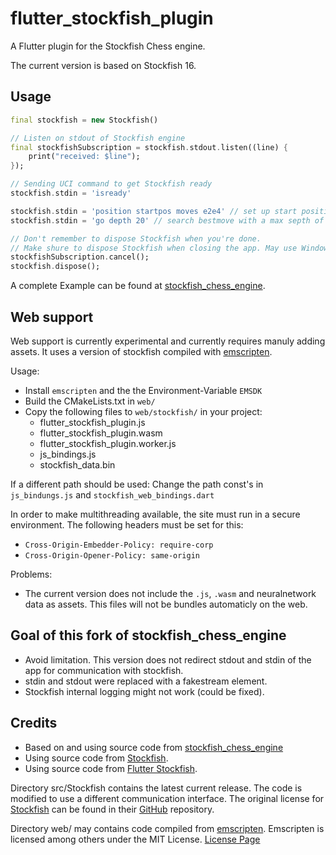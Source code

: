# flutter_stockfish_plugin

A Flutter plugin for the Stockfish Chess engine.

The current version is based on Stockfish 16.

## Usage

```dart
final stockfish = new Stockfish()

// Listen on stdout of Stockfish engine
final stockfishSubscription = stockfish.stdout.listen((line) {
    print("received: $line");
});

// Sending UCI command to get Stockfish ready
stockfish.stdin = 'isready'

stockfish.stdin = 'position startpos moves e2e4' // set up start position
stockfish.stdin = 'go depth 20' // search bestmove with a max septh of 20

// Don't remember to dispose Stockfish when you're done.
// Make shure to dispose Stockfish when closing the app. May use WindowListener.
stockfishSubscription.cancel();
stockfish.dispose();
```

A complete Example can be found at [stockfish_chess_engine](https://github.com/loloof64/StockfishChessEngineFlutter).

## Web support
Web support is currently experimental and currently requires manuly adding assets. It uses a version of stockfish compiled with [emscripten](https://emscripten.org/).

Usage:
- Install `emscripten` and the the Environment-Variable `EMSDK`
- Build the CMakeLists.txt in `web/`
- Copy the following files to `web/stockfish/` in your project: 
  - flutter_stockfish_plugin.js
  - flutter_stockfish_plugin.wasm
  - flutter_stockfish_plugin.worker.js
  - js_bindings.js
  - stockfish_data.bin

If a different path should be used: Change the path const's in `js_bindungs.js` and `stockfish_web_bindings.dart`

In order to make multithreading available, the site must run in a secure environment. 
The following headers must be set for this:

- `Cross-Origin-Embedder-Policy: require-corp`
- `Cross-Origin-Opener-Policy: same-origin`

Problems:
- The current version does not include the `.js`, `.wasm` and neuralnetwork data as assets. 
This files will not be bundles automaticly on the web.


## Goal of this fork of stockfish_chess_engine

* Avoid limitation. This version does not redirect stdout and stdin of the app for communication with stockfish.
* stdin and stdout were replaced with a fakestream element.
* Stockfish internal logging might not work (could be fixed).

## Credits
* Based on and using source code from [stockfish_chess_engine](https://github.com/loloof64/StockfishChessEngineFlutter)
* Using source code from [Stockfish](https://stockfishchess.org).
* Using source code from [Flutter Stockfish](https://github.com/ArjanAswal/Stockfish).

Directory src/Stockfish contains the latest current release.
The code is modified to use a different communication interface.
The original license for [Stockfish](https://stockfishchess.org) can be found in their [GitHub](https://github.com/official-stockfish/Stockfish) repository.

Directory web/ may contains code compiled from [emscripten](https://emscripten.org/). Emscripten is licensed among others under the MIT License. [License Page](https://emscripten.org/docs/introducing_emscripten/emscripten_license.html)